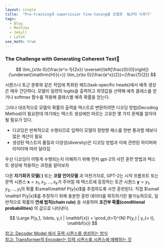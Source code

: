 ```yaml
---
layout: single
title:  "Pre-training과 supervisior fine-tuning을 조합한  NLP의 다루기"
tags:
  - Blog
  - MathJax
  - Jekyll
  - LaTeX
use_math: true
---
```


### The Challenge with Generating Coherent Text

$$
\lim_{x\to 0}{\frac{e^x-1}{2x}}
\overset{\left[\frac{0}{0}\right]}{\underset{\mathrm{H}}{=}}
\lim_{x\to 0}{\frac{e^x}{2}}={\frac{1}{2}}
$$

시퀀스나 토근 분류와 같은 작업에 특화된 헤드(task-specific heads)에서 예측 생성은 매우 간단하다. 모델이 일련의 logits을 출력하고 최댓값을 선택해 예측 클래스를 얻거나 softmax 함수를 적용해 클래스별 예측 확률을 얻는다. 

그러나 대조적으로 모델의 확률의 출력을 텍스트로 변환하려면 디코딩 방법(Decoding Method)이 필요한데 여기에는 텍스트 생성에만 따르는 고유한 몇 가지 문제를 알아야될 필요가 있다. 
- 디코딩은 반복적으로 수행되므로 입력이 모델의 정방향 패스를 한번 통과할 때보다 많은 계산이 필요
- 생성된 텍스트의 품질과 다양성(diversity)은 디코딩 방법과 이에 관련된 하이퍼파라미터에 따라 달라짐

우선 디코딩이 어떻게 수행되는지 이해하기 위해 먼저 gpt-2의 사전 훈련 방법과 텍스트 생성에 적용하는 과정을 알아보자  

다른 __자기희귀 모델( )__ 또는 __코잘 언어모델__ 과 마찬가지로, GPT-2는 시작 프롬프트 또는 문맥 시퀀스 $\mathbf{x} = x_1, x_2, \ldots, x_k$가 주어질 때 텍스트에 등장하는 토큰 시퀀스 $\mathbf{y} = y_1, y_2, \ldots, y_t$의 확률 $\small\mathbf P(y|x)$를 추정하도록 사전 훈련된다. 직접 $\small \mathbf P(y|x)$를 추정하기 위해 충분한 훈련 데이터를 획득하기란 불가능하므로, 일반적으로 확률의 __연쇄 법칙(chain rule)__ 을 사용하여 __조건부 확률(conditional probabilities)__ 의 곱으로 나타낸다.

$$ \Large P(y_1, \ldots, y_t | \mathbf{x}) = \prod_{t=1}^{N} P(y_t | y_{< t}, \mathbf{x}) $$



[참고: Decoder Model 에서 출력 시퀀스를 생성하는 방식](https://jalammar.github.io/illustrated-transformer)  
[참고: Transformer의 Encoder는 입력 시퀀스를 시퀀스에 매팽하는 것](https://machinelearningmastery.com/the-transformer-model/)
